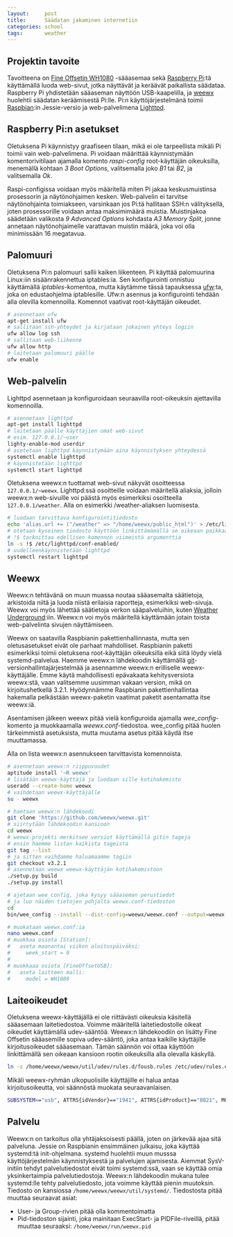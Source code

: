 ```yaml
---
layout:     post
title:      Säädatan jakaminen internetiin
categories: school
tags:       weather
---
```

## Projektin tavoite
Tavoitteena on [Fine Offsetin WH1080][wh1080] -sääasemaa sekä [Raspberry Pi][rpi]:tä käyttämällä luoda web-sivut, jotka näyttävät ja keräävät paikallista säädataa. Raspberry Pi yhdistetään sääaseman näyttöön USB-kaapelilla, ja [weewx][weewx] huolehtii säädatan keräämisestä Pi:lle. Pi:n käyttöjärjestelmänä toimii [Raspbian][raspbian]:in Jessie-versio ja web-palvelimena [Lighttpd][lighttpd].

## Raspberry Pi:n asetukset
Oletuksena Pi käynnistyy graafiseen tilaan, mikä ei ole tarpeellista mikäli Pi toimii vain web-palvelimena. Pi voidaan määrittää käynnistymään komentorivitilaan ajamalla komento *raspi-config* root-käyttäjän oikeuksilla, menemällä kohtaan *3 Boot Options*, valitsemalla joko *B1* tai *B2*, ja valitsemalla *Ok*.

Raspi-configissa voidaan myös määritellä miten Pi jakaa keskusmuistinsa prosessorin ja näytönohjaimen kesken. Web-palvelin ei tarvitse näytönohjainta toimiakseen, varsinkaan jos Pi:tä hallitaan SSH:n välityksellä, joten prosessorille voidaan antaa maksimimäärä muistia. Muistinjakoa säädetään valikosta *9 Advanced Options* kohdasta *A3 Memory Split*, jonne annetaan näytönohjaimelle varattavan muistin määrä, joka voi olla minimissään 16 megatavua.

## Palomuuri
Oletuksena Pi:n palomuuri sallii kaiken liikenteen. Pi käyttää palomuurina Linux:iin sisäänrakennettua iptables:ia. Sen konfigurointi onnistuu käyttämällä *iptables*-komentoa, mutta käytämme tässä tapauksessa [ufw][ufw]:ta, joka on edustaohjelma iptablesille. Ufw:n asennus ja konfigurointi tehdään alla olevilla komennoilla. Komennot vaativat root-käyttäjän oikeudet.

``` bash
# asennetaan ufw
apt-get install ufw
# sallitaan ssh-yhteydet ja kirjataan jokainen yhteys logiin
ufw allow log ssh
# sallitaan web-liikenne
ufw allow http
# laitetaan palomuuri päälle
ufw enable
```

## Web-palvelin
Lighttpd asennetaan ja konfiguroidaan seuraavilla root-oikeuksin ajettavilla komennoilla.

``` bash
# asennetaan lighttpd
apt-get install lighttpd
# laitetaan päälle käyttäjien omat web-sivut
# esim. 127.0.0.1/~user
lighty-enable-mod userdir
# asetetaan lighttpd käynnistymään aina käynnistyksen yhteydessä
systemctl enable lighttpd
# käynnistetään lighttpd
systemctl start lighttpd
```

Oletuksena weewx:n tuottamat web-sivut näkyvät osoitteessa `127.0.0.1/~weewx`. Lighttpd:ssä osoitteille voidaan määritellä aliaksia, jolloin weewx:n web-sivuille voi päästä myös esimerkiksi osoitteella `127.0.0.1/weather`. Alla on esimerkki /weather-aliaksen luomisesta.

``` bash
# luodaan tarvittava konfigurointitiedosto
echo 'alias.url += ("/weather" => "/home/weewx/public_html")' > /etc/lighttpd/conf-available/90-weewx-alias.conf
# otetaan kyseinen tiedosto käyttöön linkittämämällä se oikeaan paikkaan
# !$ tarkoittaa edellisen komennon viimeistä argumenttia
ln -s !$ /etc/lighttpd/conf-enabled/
# uudelleenkäynnistetään lighttpd
systemctl restart lighttpd
```

## Weewx
Weewx:n tehtävänä on muun muassa noutaa sääasemalta säätietoja, arkistoida niitä ja luoda niistä erilaisia raportteja, esimerkiksi web-sivuja. Weewx voi myös lähettää säätietoja verkon sääpalveluihin, kuten [Weather Underground][wunderground]:iin. Weewx:n voi myös määritellä käyttämään jotain toista web-palvelinta sivujen näyttämiseen.

Weewx on saatavilla Raspbianin pakettienhallinnasta, mutta sen oletusasetukset eivät ole parhaat mahdolliset. Raspbianin paketti esimerkiksi toimii oletuksena root-käyttäjän oikeuksilla eikä siitä löydy vielä systemd-palvelua. Haemme weewx:n lähdekoodin käyttämällä [git][git]-versionhallintajärjestelmää ja asennamme weewx:n erilliselle weewx-käyttäjälle. Emme käytä mahdollisesti epävakaata kehitysversiota weewx:stä, vaan valitsemme uusimman vakaan version, mikä on kirjoitushetkellä 3.2.1. Hyödynnämme Raspbianin pakettienhallintaa hakemalla pelkästään weewx-paketin vaatimat paketit asentamatta itse weewx:iä.

Asentamisen jälkeen weewx pitää vielä konfiguroida ajamalla *wee_config*-komento ja muokkaamalla *weewx.conf*-tiedostoa. wee_config pitää huolen tärkeimmistä asetuksista, mutta muutama asetus pitää käydä itse muuttamassa.

Alla on lista weewx:n asennukseen tarvittavista komennoista.

``` bash
# asennetaan weewx:n riippuvuudet
aptitude install '~R weewx'
# lisätään weewx-käyttäjä ja luodaan sille kotihakemisto
useradd --create-home weewx
# vaihdetaan weewx-käyttäjälle
su - weewx

# haetaan weewx:n lähdekoodi
git clone 'https://github.com/weewx/weewx.git'
# siirrytään lähdekoodin kansioon
cd weewx
# weewx-projekti merkitsee versiot käyttämällä gitin tageja
# ensin haemme listan kaikista tageista
git tag --list
# ja sitten vaihdamme haluamaamme tagiin
git checkout v3.2.1
# asennetaan weewx weewx-käyttäjän kotihakemistoon
./setup.py build
./setup.py install

# ajetaan wee_config, joka kysyy sääaseman perustiedot
# ja luo näiden tietojen pohjalta weewx.conf-tiedoston
cd
bin/wee_config --install --dist-config=weewx/weewx.conf --output=weewx.conf

# muokataan weewx.conf:ia
nano weewx.conf
# muokkaa osiota [Station]:
#   aseta maanantai viikon aloituspäiväksi:
#     week_start = 0
#
# muokkaaa osiota [FineOffsetUSB]:
#   aseta laitteen malli:
#     model = WH1080
```

## Laiteoikeudet
Oletuksena weewx-käyttäjällä ei ole riittävästi oikeuksia käsitellä sääasemaan laitetiedostoa. Voimme määritellä laitetiedostolle oikeat oikeudet käyttämällä udev-sääntöä. Weewx:n lähdekoodiin on lisätty Fine Offsetin sääasemille sopiva udev-sääntö, joka antaa kaikille käyttäjille kirjoitusoikeudet sääasemaan. Tämän säännön voi ottaa käyttöön linkittämällä sen oikeaan kansioon rootin oikeuksilla alla olevalla käskyllä.

``` bash
ln -s /home/weewx/weewx/util/udev/rules.d/fousb.rules /etc/udev/rules.d/90-wh1080.rules
```
Mikäli weewx-ryhmän ulkopuolisille käyttäjille ei halua antaa kirjoitusoikeutta, voi säännöstä muokata seuraavanlaisen.

``` bash
SUBSYSTEM=="usb", ATTRS{idVendor}=="1941", ATTRS{idProduct}=="8021", MODE="0664", GROUP="weewx"
```

## Palvelu
Weewx:n on tarkoitus olla yhtäjaksoisesti päällä, joten on järkevää ajaa sitä palveluna. Jessie on Raspbianin ensimmäinen julkaisu, joka käyttää systemd:tä init-ohjelmana. systemd huolehtii muun musssa käyttöjärjestelmän käynnistyksestä ja palvelujen ajamisesta. Aiemmat SysV-initiin tehdyt palvelutiedostot eivät toimi systemd:ssä, vaan se käyttää omia yksinkertaimpia palvelutiedostoja. Weewx:n lähdekoodin mukana tulee systemd:lle tehty palvelutiedosto, jota voimme käyttää pienin muutoksin. Tiedosto on kansiossa `/home/weewx/weewx/util/systemd/`. Tiedostosta pitää muuttaa seuraavat asiat:

- User- ja Group-rivien pitää olla kommentoimatta
- Pid-tiedoston sijainti, joka mainitaan ExecStart- ja PIDFile-riveillä, pitää muuttaa seuraaksi: `/home/weewx/run/weewx.pid`


[wh1080]: http://www.foshk.com/Weather_Professional/WH1080.htm
[rpi]: https://www.raspberrypi.org/
[weewx]: http://weewx.com/
[raspbian]: https://raspbian.org/
[lighttpd]: http://www.lighttpd.net/
[ufw]: https://launchpad.net/ufw
[wunderground]: http://www.wunderground.com/
[git]: https://git-scm.com/
